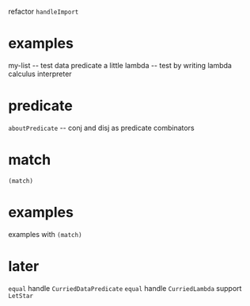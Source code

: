 refactor `handleImport`

# examples

my-list -- test data predicate a little
lambda -- test by writing lambda calculus interpreter

# predicate

`aboutPredicate` -- conj and disj as predicate combinators

# match

`(match)`

# examples

examples with `(match)`

# later

`equal` handle `CurriedDataPredicate`
`equal` handle `CurriedLambda`
support `LetStar`
